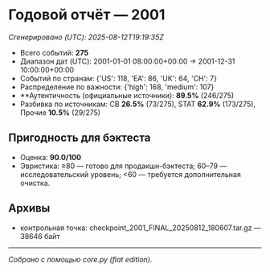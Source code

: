 # Годовой отчёт — 2001

_Сгенерировано (UTC): 2025-08-12T19:19:35Z_

- Всего событий: **275**
- Диапазон дат (UTC): 2001-01-01 08:00:00+00:00 → 2001-12-31 10:00:00+00:00
- Событий по странам: {'US': 118, 'EA': 86, 'UK': 64, 'CH': 7}
- Распределение по важности: {'high': 168, 'medium': 107}
- **Аутентичность (официальные источники): **89.5%** (246/275)
- Разбивка по источникам: CB **26.5%** (73/275), STAT **62.9%** (173/275), Прочие **10.5%** (29/275)

## Пригодность для бэктеста
- Оценка: **90.0/100**
- Эвристика: ≥80 — готово для продакшн-бэктеста; 60–79 — исследовательский уровень; <60 — требуется дополнительная очистка.

## Архивы
- контрольная точка: checkpoint_2001_FINAL_20250812_180607.tar.gz — 38646 байт

---
*Собрано с помощью core.py (flat edition).*
